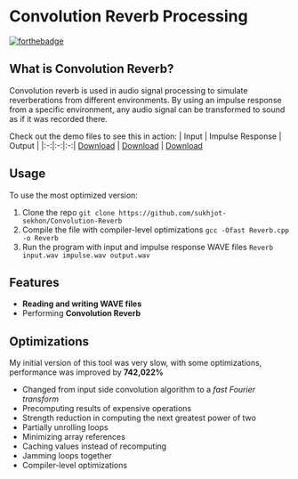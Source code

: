 # Convolution Reverb Processing 
[![forthebadge](https://forthebadge.com/images/badges/made-with-C-Plus-Plus.svg)](Reverb.cpp)

## What is Convolution Reverb?
Convolution reverb is used in audio signal processing to simulate reverberations from different environments. By using an impulse response from a specific environment, any audio signal can be transformed to sound as if it was recorded there.

Check out the demo files to see this in action:
| Input | Impulse Response | Output |
|:-:|:-:|:-:|
[Download](https://github.com/sukhjot-sekhon/Convolution-Reverb/raw/master/Audio%20Files/inputGuitar.wav) | [Download](https://github.com/sukhjot-sekhon/Convolution-Reverb/raw/master/Audio%20Files/impulseTajMahal.wav) | [Download](https://github.com/sukhjot-sekhon/Convolution-Reverb/raw/master/Audio%20Files/output.wav)  
  
## Usage
To use the most optimized version:
1. Clone the repo `git clone https://github.com/sukhjot-sekhon/Convolution-Reverb`
2. Compile the file with compiler-level optimizations `gcc -Ofast Reverb.cpp -o Reverb`
3. Run the program with input and impulse response WAVE files `Reverb input.wav impulse.wav output.wav`
  
## Features
* __Reading and writing WAVE files__
* Performing __Convolution Reverb__
  
## Optimizations
My initial version of this tool was very slow, with some optimizations, performance was improved by **742,022%**
* Changed from input side convolution algorithm to a *fast Fourier transform*
* Precomputing results of expensive operations
* Strength reduction in computing the next greatest power of two
* Partially unrolling loops
* Minimizing array references
* Caching values instead of recomputing
* Jamming loops together
* Compiler-level optimizations
